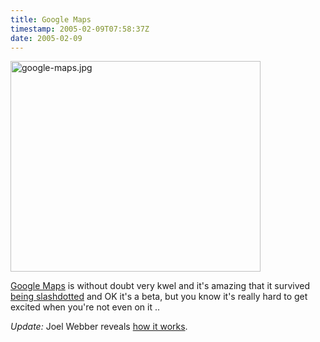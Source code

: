 ```yaml
---
title: Google Maps
timestamp: 2005-02-09T07:58:37Z
date: 2005-02-09
---
```


<a href='http://maps.google.com/maps'><img alt="google-maps.jpg" src="http://blog.whatfettle.com/archives/google-maps.jpg" width="400" height="337" border="0" /></a>

<a href='http://maps.google.com/maps'>Google Maps</a> is without doubt very kwel and it's amazing that it survived <a href='http://www.intertwingly.net/blog/2005/02/08/Cant-Slashdot-Google'>being slashdotted</a> and OK it's a beta, but you know it's really hard to get excited when you're not even on it ..  

<i>Update:</i> Joel Webber reveals <a href='http://jgwebber.blogspot.com/2005/02/mapping-google.html'>how it works</a>.